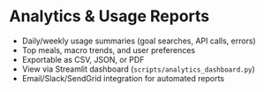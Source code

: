 # Analytics & Usage Reports

- Daily/weekly usage summaries (goal searches, API calls, errors)
- Top meals, macro trends, and user preferences
- Exportable as CSV, JSON, or PDF
- View via Streamlit dashboard (`scripts/analytics_dashboard.py`)
- Email/Slack/SendGrid integration for automated reports 